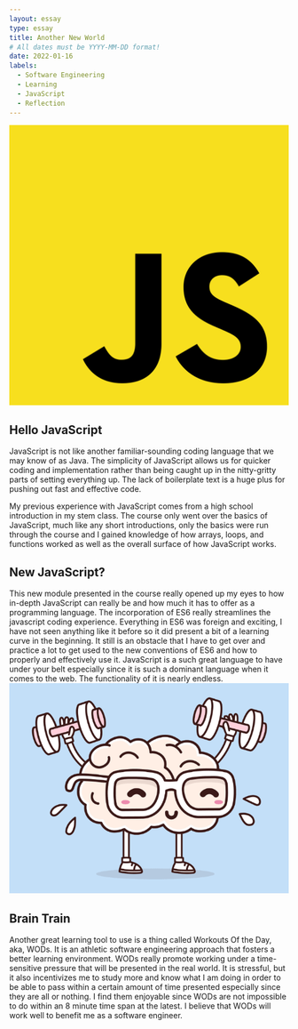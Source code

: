 ```yaml
---
layout: essay
type: essay
title: Another New World
# All dates must be YYYY-MM-DD format!
date: 2022-01-16
labels:
  - Software Engineering
  - Learning
  - JavaScript
  - Reflection
---
```

<img class="ui medium left floated image" src="../images/javascript.png">

<h2>Hello JavaScript</h2>
JavaScript is not like another familiar-sounding coding language that we may know of as Java. The simplicity of JavaScript allows us for quicker coding and implementation rather than being caught up in the nitty-gritty parts of setting everything up. The lack of boilerplate text is a huge plus for pushing out fast and effective code. 

My previous experience with JavaScript comes from a high school introduction in my stem class. The course only went over the basics of JavaScript, much like any short introductions, only the basics were run through the course and I gained knowledge of how arrays, loops, and functions worked as well as the overall surface of how JavaScript works. 

<h2>New JavaScript?</h2>
This new module presented in the course really opened up my eyes to how in-depth JavaScript can really be and how much it has to offer as a programming language. The incorporation of ES6 really streamlines the javascript coding experience. Everything in ES6 was foreign and exciting, I have not seen anything like it before so it did present a bit of a learning curve in the beginning. It still is an obstacle that I have to get over and practice a lot to get used to the new conventions of ES6 and how to properly and effectively use it. JavaScript is a such great language to have under your belt especially since it is such a dominant language when it comes to the web. The functionality of it is nearly endless. 


<img class="ui medium right floated image" src="../images/brain-wod.png">
<h2>Brain Train</h2>
Another great learning tool to use is a thing called Workouts Of the Day, aka, WODs. It is an athletic software engineering approach that fosters a better learning environment. WODs really promote working under a time-sensitive pressure that will be presented in the real world. It is stressful, but it also incentivizes me to study more and know what I am doing in order to be able to pass within a certain amount of time presented especially since they are all or nothing. I find them enjoyable since WODs are not impossible to do within an 8 minute time span at the latest. I believe that WODs will work well to benefit me as a software engineer. 

